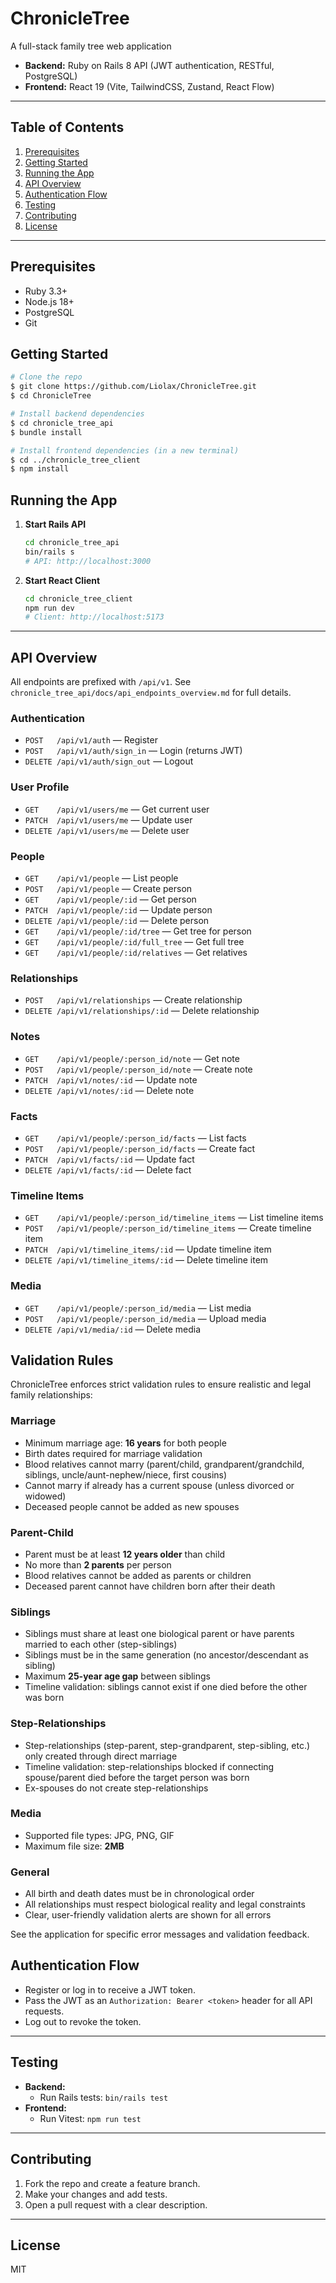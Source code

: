 # ChronicleTree

A full-stack family tree web application

- **Backend:** Ruby on Rails 8 API (JWT authentication, RESTful, PostgreSQL)
- **Frontend:** React 19 (Vite, TailwindCSS, Zustand, React Flow)

---

## Table of Contents

1. [Prerequisites](#prerequisites)
2. [Getting Started](#getting-started)
3. [Running the App](#running-the-app)
4. [API Overview](#api-overview)
5. [Authentication Flow](#authentication-flow)
6. [Testing](#testing)
7. [Contributing](#contributing)
8. [License](#license)

---

## Prerequisites

- Ruby 3.3+
- Node.js 18+
- PostgreSQL
- Git

## Getting Started

```bash
# Clone the repo
$ git clone https://github.com/Liolax/ChronicleTree.git
$ cd ChronicleTree

# Install backend dependencies
$ cd chronicle_tree_api
$ bundle install

# Install frontend dependencies (in a new terminal)
$ cd ../chronicle_tree_client
$ npm install
```

## Running the App

1. **Start Rails API**
   ```bash
   cd chronicle_tree_api
   bin/rails s
   # API: http://localhost:3000
   ```
2. **Start React Client**
   ```bash
   cd chronicle_tree_client
   npm run dev
   # Client: http://localhost:5173
   ```

---

## API Overview

All endpoints are prefixed with `/api/v1`. See `chronicle_tree_api/docs/api_endpoints_overview.md` for full details.

### Authentication

- `POST   /api/v1/auth` — Register
- `POST   /api/v1/auth/sign_in` — Login (returns JWT)
- `DELETE /api/v1/auth/sign_out` — Logout

### User Profile

- `GET    /api/v1/users/me` — Get current user
- `PATCH  /api/v1/users/me` — Update user
- `DELETE /api/v1/users/me` — Delete user

### People

- `GET    /api/v1/people` — List people
- `POST   /api/v1/people` — Create person
- `GET    /api/v1/people/:id` — Get person
- `PATCH  /api/v1/people/:id` — Update person
- `DELETE /api/v1/people/:id` — Delete person
- `GET    /api/v1/people/:id/tree` — Get tree for person
- `GET    /api/v1/people/:id/full_tree` — Get full tree
- `GET    /api/v1/people/:id/relatives` — Get relatives

### Relationships

- `POST   /api/v1/relationships` — Create relationship
- `DELETE /api/v1/relationships/:id` — Delete relationship

### Notes

- `GET    /api/v1/people/:person_id/note` — Get note
- `POST   /api/v1/people/:person_id/note` — Create note
- `PATCH  /api/v1/notes/:id` — Update note
- `DELETE /api/v1/notes/:id` — Delete note

### Facts

- `GET    /api/v1/people/:person_id/facts` — List facts
- `POST   /api/v1/people/:person_id/facts` — Create fact
- `PATCH  /api/v1/facts/:id` — Update fact
- `DELETE /api/v1/facts/:id` — Delete fact

### Timeline Items

- `GET    /api/v1/people/:person_id/timeline_items` — List timeline items
- `POST   /api/v1/people/:person_id/timeline_items` — Create timeline item
- `PATCH  /api/v1/timeline_items/:id` — Update timeline item
- `DELETE /api/v1/timeline_items/:id` — Delete timeline item

### Media

- `GET    /api/v1/people/:person_id/media` — List media
- `POST   /api/v1/people/:person_id/media` — Upload media
- `DELETE /api/v1/media/:id` — Delete media

## Validation Rules

ChronicleTree enforces strict validation rules to ensure realistic and legal family relationships:

### Marriage
- Minimum marriage age: **16 years** for both people
- Birth dates required for marriage validation
- Blood relatives cannot marry (parent/child, grandparent/grandchild, siblings, uncle/aunt-nephew/niece, first cousins)
- Cannot marry if already has a current spouse (unless divorced or widowed)
- Deceased people cannot be added as new spouses

### Parent-Child
- Parent must be at least **12 years older** than child
- No more than **2 parents** per person
- Blood relatives cannot be added as parents or children
- Deceased parent cannot have children born after their death

### Siblings
- Siblings must share at least one biological parent or have parents married to each other (step-siblings)
- Siblings must be in the same generation (no ancestor/descendant as sibling)
- Maximum **25-year age gap** between siblings
- Timeline validation: siblings cannot exist if one died before the other was born

### Step-Relationships
- Step-relationships (step-parent, step-grandparent, step-sibling, etc.) only created through direct marriage
- Timeline validation: step-relationships blocked if connecting spouse/parent died before the target person was born
- Ex-spouses do not create step-relationships

### Media
- Supported file types: JPG, PNG, GIF
- Maximum file size: **2MB**

### General
- All birth and death dates must be in chronological order
- All relationships must respect biological reality and legal constraints
- Clear, user-friendly validation alerts are shown for all errors

See the application for specific error messages and validation feedback.

## Authentication Flow

- Register or log in to receive a JWT token.
- Pass the JWT as an `Authorization: Bearer <token>` header for all API requests.
- Log out to revoke the token.

---

## Testing

- **Backend:**
  - Run Rails tests: `bin/rails test`
- **Frontend:**
  - Run Vitest: `npm run test`

---

## Contributing

1. Fork the repo and create a feature branch.
2. Make your changes and add tests.
3. Open a pull request with a clear description.

---

## License

MIT

